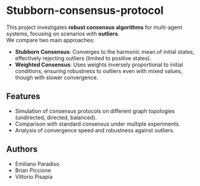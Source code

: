 # Stubborn-consensus-protocol
This project investigates **robust consensus algorithms** for multi-agent systems, focusing on scenarios with **outliers**.  
We compare two main approaches:

- **Stubborn Consensus**: Converges to the harmonic mean of initial states, effectively rejecting outliers (limited to positive states).
- **Weighted Consensus**: Uses weights inversely proportional to initial conditions, ensuring robustness to outliers even with mixed values, though with slower convergence.

## Features
- Simulation of consensus protocols on different graph topologies (undirected, directed, balanced).
- Comparison with standard consensus under multiple experiments.
- Analysis of convergence speed and robustness against outliers.

## Authors
- Emiliano Paradiso  
- Brian Piccione  
- Vittorio Pisapia  
